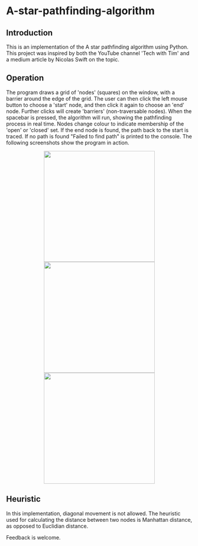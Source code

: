 # A-star-pathfinding-algorithm
## Introduction
This is an implementation of the A star pathfinding algorithm using Python. This project was inspired by both the YouTube channel 'Tech with Tim' and a medium article by Nicolas Swift on the topic. 

## Operation
The program draws a grid of 'nodes' (squares) on the window, with a barrier around the edge of the grid. The user can then click the left mouse button to choose a 'start' node, and then click it again to choose an 'end' node. Further clicks will create 'barriers' (non-traversable nodes). When the spacebar is pressed, the algorithm will run, showing the pathfinding process in real time. Nodes change colour to indicate membership of the 'open' or 'closed' set. If the end node is found, the path back to the start is traced. If no path is found "Failed to find path" is printed to the console. The following screenshots show the program in action.  

<p align="center">
<img src="https://i.imgur.com/ylWKRqS.png" width="300" height="300">
<img src="https://i.imgur.com/mlBN6wQ.png" width="300" height="300">
<img src="https://i.imgur.com/zbVBvam.png" width="300" height="300">
  </p>
    
## Heuristic
In this implementation, diagonal movement is not allowed. The heuristic used for calculating the distance between two nodes is Manhattan distance, as opposed to Euclidian distance.

Feedback is welcome.
